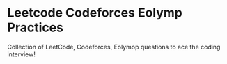 # Leetcode Codeforces Eolymp Practices
Collection of LeetCode, Codeforces, Eolymop questions to ace the coding interview! 
